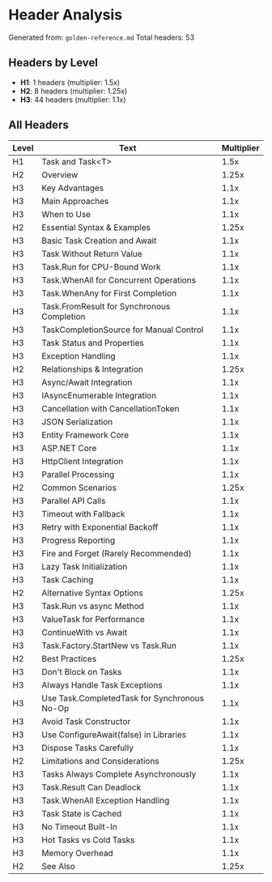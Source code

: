 # Header Analysis

Generated from: `golden-reference.md`
Total headers: 53

## Headers by Level

- **H1**: 1 headers (multiplier: 1.5x)
- **H2**: 8 headers (multiplier: 1.25x)
- **H3**: 44 headers (multiplier: 1.1x)

## All Headers

| Level | Text | Multiplier |
|-------|------|------------|
| H1 | Task and Task&lt;T&gt; | 1.5x |
| H2 | Overview | 1.25x |
| H3 | Key Advantages | 1.1x |
| H3 | Main Approaches | 1.1x |
| H3 | When to Use | 1.1x |
| H2 | Essential Syntax & Examples | 1.25x |
| H3 | Basic Task Creation and Await | 1.1x |
| H3 | Task Without Return Value | 1.1x |
| H3 | Task.Run for CPU-Bound Work | 1.1x |
| H3 | Task.WhenAll for Concurrent Operations | 1.1x |
| H3 | Task.WhenAny for First Completion | 1.1x |
| H3 | Task.FromResult for Synchronous Completion | 1.1x |
| H3 | TaskCompletionSource for Manual Control | 1.1x |
| H3 | Task Status and Properties | 1.1x |
| H3 | Exception Handling | 1.1x |
| H2 | Relationships & Integration | 1.25x |
| H3 | Async/Await Integration | 1.1x |
| H3 | IAsyncEnumerable Integration | 1.1x |
| H3 | Cancellation with CancellationToken | 1.1x |
| H3 | JSON Serialization | 1.1x |
| H3 | Entity Framework Core | 1.1x |
| H3 | ASP.NET Core | 1.1x |
| H3 | HttpClient Integration | 1.1x |
| H3 | Parallel Processing | 1.1x |
| H2 | Common Scenarios | 1.25x |
| H3 | Parallel API Calls | 1.1x |
| H3 | Timeout with Fallback | 1.1x |
| H3 | Retry with Exponential Backoff | 1.1x |
| H3 | Progress Reporting | 1.1x |
| H3 | Fire and Forget (Rarely Recommended) | 1.1x |
| H3 | Lazy Task Initialization | 1.1x |
| H3 | Task Caching | 1.1x |
| H2 | Alternative Syntax Options | 1.25x |
| H3 | Task.Run vs async Method | 1.1x |
| H3 | ValueTask for Performance | 1.1x |
| H3 | ContinueWith vs Await | 1.1x |
| H3 | Task.Factory.StartNew vs Task.Run | 1.1x |
| H2 | Best Practices | 1.25x |
| H3 | Don't Block on Tasks | 1.1x |
| H3 | Always Handle Task Exceptions | 1.1x |
| H3 | Use Task.CompletedTask for Synchronous No-Op | 1.1x |
| H3 | Avoid Task Constructor | 1.1x |
| H3 | Use ConfigureAwait(false) in Libraries | 1.1x |
| H3 | Dispose Tasks Carefully | 1.1x |
| H2 | Limitations and Considerations | 1.25x |
| H3 | Tasks Always Complete Asynchronously | 1.1x |
| H3 | Task.Result Can Deadlock | 1.1x |
| H3 | Task.WhenAll Exception Handling | 1.1x |
| H3 | Task State is Cached | 1.1x |
| H3 | No Timeout Built-In | 1.1x |
| H3 | Hot Tasks vs Cold Tasks | 1.1x |
| H3 | Memory Overhead | 1.1x |
| H2 | See Also | 1.25x |
